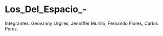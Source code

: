 # Los_Del_Espacio_-
Integrantes: Geovanny Urgiles, Jenniffer Murillo, Fernando Flores, Carlos Perez.
